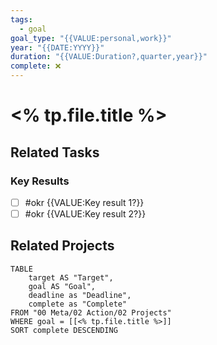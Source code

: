 ```yaml
---
tags:
  - goal
goal_type: "{{VALUE:personal,work}}"
year: "{{DATE:YYYY}}"
duration: "{{VALUE:Duration?,quarter,year}}"
complete: ❌
---
```


# <% tp.file.title %>

## Related Tasks
### Key Results
- [ ] #okr {{VALUE:Key result 1?}}
- [ ] #okr {{VALUE:Key result 2?}}

## Related Projects
```dataview
TABLE
	target AS "Target",
	goal AS "Goal",
	deadline as "Deadline",
	complete as "Complete"
FROM "00 Meta/02 Action/02 Projects"
WHERE goal = [[<% tp.file.title %>]]
SORT complete DESCENDING
```